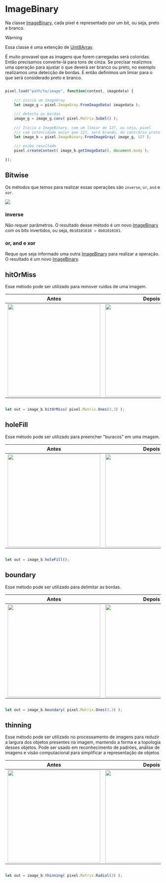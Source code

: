 # ImageBinary

Na classe [ImageBinary](https://github.com/devConcordia/pixel/blob/main/src/ImageBinary.mjs),
cada pixel é representado por um bit, ou seja, preto e branco.

> [!WARNING]
> Essa classe é uma extenção de [Uint8Array](https://developer.mozilla.org/en-US/docs/Web/JavaScript/Reference/Global_Objects/Uint8Array).


É muito provavel que as imagens que forem carregadas será coloridas. Então precisamos converte-lá para tons de cinza. 
Se precisar realizmos uma operação para ajustar o que deverá ser branco ou preto, no exemplo realizamos uma detecção de bordas.
E então definimos um limiar para o que será considerado preto e branco.

```javascript

pixel.load("path/to/image", function(context, imagedata) {
	
    /// inicia um ImageGray
    let image_g = pixel.ImageGray.FromImageData( imagedata );
    
    /// detecta as bordas
    image_g = image_g.conv( pixel.Matrix.Sobel() );
    
	/// Inicia o ImageBinary, com um limiar de 127, ou seja, pixel 
	/// com intencidade maior que 127, será brando, do contrário preto
    let image_b = pixel.ImageBinary.FromImageGray( image_g, 127 );
    
	/// exibe resultado
    pixel.createContext( image_b.getImageData(), document.body );
	
});

```

## Bitwise

Os métodos que temos para realizar essas operações são `inverse`, `or`, `and` e `xor`.

![](https://github.com/devConcordia/pixel/blob/main/docs/images/bitwise.png)

### inverse

Não requer parâmetros. O resultado desse método é um novo [ImageBinary](https://github.com/devConcordia/pixel/blob/main/src/ImageBinary.mjs)
com os bits invertidos, ou seja, `0b10101010 → 0b01010101`.

### or, and e xor

Reque que seja informado uma outra [ImageBinary](https://github.com/devConcordia/pixel/blob/main/src/ImageBinary.mjs)
para realizar a operação. O resultado é um novo [ImageBinary](https://github.com/devConcordia/pixel/blob/main/src/ImageBinary.mjs).

## hitOrMiss

Esse método pode ser utilizado para remover ruidos de uma imagem.

| Antes  | Depois |
|:-:|:-:|
| <img src="https://github.com/devConcordia/pixel/blob/main/docs/examples/src/figure-11.png" width="300" /> | <img src="https://github.com/devConcordia/pixel/blob/main/docs/images/binary-hitormiss.png" width="300" /> |

```javascript

let out = image_b.hitOrMiss( pixel.Matrix.Ones(3,3) );

```

## holeFill

Esse método pode ser utilizado para preencher "buracos" em uma imagem.

| Antes  | Depois |
|:-:|:-:|
| <img src="https://github.com/devConcordia/pixel/blob/main/docs/examples/src/figure-63.jpg" width="300" /> | <img src="https://github.com/devConcordia/pixel/blob/main/docs/images/binary-holefilling.png" width="300" /> |

```javascript

let out = image_b.holeFill();

```

## boundary 

Esse método pode ser utilizado para delimitar as bordas.

| Antes  | Depois |
|:-:|:-:|
| <img src="https://github.com/devConcordia/pixel/blob/main/docs/examples/src/figure-16.png" width="300" /> | <img src="https://github.com/devConcordia/pixel/blob/main/docs/images/binary-boundary.png" width="300" /> |

```javascript

let out = image_b.boundary( pixel.Matrix.Ones(3,3) );

```

## thinning 

Esse método pode ser utilizado no processamento de imagens para reduzir a largura dos objetos presentes na imagem, mantendo a forma e a topologia desses objetos.
Pode ser usado em reconhecimento de padrões, análise de imagens e visão computacional para simplificar a representação de objetos

| Antes  | Depois |
|:-:|:-:|
| <img src="https://github.com/devConcordia/pixel/blob/main/docs/examples/src/horse.png" width="300" /> | <img src="https://github.com/devConcordia/pixel/blob/main/docs/images/binary-thinning.png" width="300" /> |

```javascript

let out = image_b.thinning( pixel.Matrix.Radial(3) );

```

